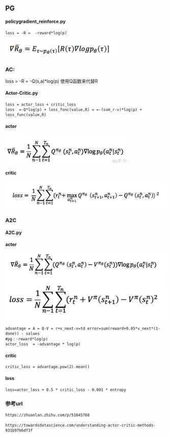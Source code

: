
## PG
#### policygradient_reinforce.py
```
loss = -R =  -reward*log(p)
```
![](utils/pictures/PG.png)

### AC:
loss = -R =  -Q(s,a)*log(p) 使用Q函数来代替R
#### Actor-Critic.py
```
loss = actor_loss + critic_loss
loss  =-Q*log(p) + loss_func(value,R) = =-(sum_r-v)*log(p) + loss_func(value,R)
```
#### actor 
![](utils/pictures/AC_actor.png)
#### critic
![](utils/pictures/AC_loss.png)



### A2C
#### A2C.py
#### actor 
![](utils/pictures/A2C_actor.png)
![](utils/pictures/A2C_critic.png)
```
advantage = A = Q-V = r+v_next-v=td error=sum(reward+0.95*v_next*(1-done)) - values
#pg：-reward*log(p) 
actor_loss  = -advantage * log(p) 
```
#### critic
```
critic_loss = advantage.pow(2).mean()
```
#### loss
```
loss=actor_loss + 0.5 * critic_loss - 0.001 * entropy
```
### 参考url
```
https://zhuanlan.zhihu.com/p/51645768

https://towardsdatascience.com/understanding-actor-critic-methods-931b97b6df3f
```

